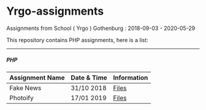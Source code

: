 # Yrgo-assignments
Assignments from School ( Yrgo ) Gothenburg : 2018-09-03 - 2020-05-29

This repository contains PHP assignments, here is a list:

---

##### PHP

|Assignment Name|Date & Time|Information|
|-|-|-|
|Fake News|31/10 2018|[Files](https://github.com/freddan88/Yrgo-assignments/tree/master/03.PHP/fake-news)|
|Photoify|17/01 2019|[Files](https://github.com/freddan88/Yrgo-assignments/tree/master/03.PHP/photoify)|
